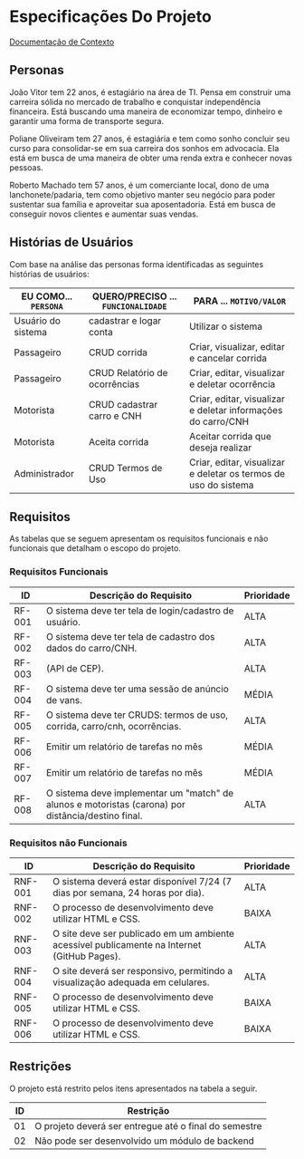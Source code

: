 # Especificações Do Projeto

<span style="color:red"><a href="1-Contexto.md"> Documentação de Contexto</a></span>

## Personas

João Vitor tem 22 anos, é estagiário na área de TI. Pensa em construir uma carreira sólida no mercado de trabalho e conquistar independência financeira. Está buscando uma maneira de economizar tempo, dinheiro e garantir uma forma de transporte segura.

Poliane Oliveiram tem 27 anos, é estagiária e tem como sonho concluir seu curso para consolidar-se em sua carreira dos sonhos em advocacia. Ela está em busca de uma maneira de obter uma renda extra e conhecer novas pessoas.

Roberto Machado tem 57 anos, é um comerciante local, dono de uma lanchonete/padaria, tem como objetivo manter seu negócio para poder sustentar sua família e aproveitar sua aposentadoria. Está em busca de conseguir novos clientes e aumentar suas vendas.


## Histórias de Usuários

Com base na análise das personas forma identificadas as seguintes histórias de usuários:

|EU COMO... `PERSONA`| QUERO/PRECISO ... `FUNCIONALIDADE` |PARA ... `MOTIVO/VALOR`                 |
|--------------------|------------------------------------|----------------------------------------|
|Usuário do sistema  | cadastrar e logar conta            | Utilizar o sistema                     |
|Passageiro          | CRUD corrida                       | Criar, visualizar, editar e cancelar corrida|
|Passageiro       | CRUD Relatório de ocorrências | Criar, editar, visualizar e deletar ocorrência|
|Motorista       | CRUD cadastrar carro e CNH| Criar, editar, visualizar e deletar informações do carro/CNH|
|Motorista       | Aceita corrida| Aceitar corrida que deseja realizar|
|Administrador       | CRUD Termos de Uso| Criar, editar, visualizar e deletar os termos de uso do sistema|

## Requisitos

As tabelas que se seguem apresentam os requisitos funcionais e não funcionais que detalham o escopo do projeto.

### Requisitos Funcionais

|ID    | Descrição do Requisito  | Prioridade |
|------|-----------------------------------------|----|
|RF-001| O sistema deve ter tela de login/cadastro de usuário. | ALTA | 
|RF-002| O sistema deve ter tela de cadastro dos dados do carro/CNH.   | ALTA |
|RF-003|  (API de CEP).   | ALTA |
|RF-004| O sistema deve ter uma sessão de anúncio de vans.   | MÉDIA |
|RF-005| O sistema deve ter CRUDS: termos de uso, corrida, carro/cnh, ocorrências.   | ALTA |
|RF-006| Emitir um relatório de tarefas no mês   | MÉDIA |
|RF-007| Emitir um relatório de tarefas no mês   | MÉDIA |
|RF-008| O sistema deve implementar um "match" de alunos e motoristas (carona) por distância/destino final.   | ALTA |


### Requisitos não Funcionais

|ID     | Descrição do Requisito  |Prioridade |
|-------|-------------------------|----|
|RNF-001| O sistema deverá estar disponível 7/24 (7 dias por semana, 24 horas por dia). | ALTA | 
|RNF-002| O processo de desenvolvimento deve utilizar HTML e CSS. |  BAIXA | 
|RNF-003| O site deve ser publicado em um ambiente acessível publicamente na Internet (GitHub Pages). |  ALTA | 
|RNF-004| O site deverá ser responsivo, permitindo a visualização adequada em celulares. |  ALTA | 
|RNF-005| O processo de desenvolvimento deve utilizar HTML e CSS. |  BAIXA | 
|RNF-006| O processo de desenvolvimento deve utilizar HTML e CSS. |  BAIXA | 


## Restrições

O projeto está restrito pelos itens apresentados na tabela a seguir.

|ID| Restrição                                             |
|--|-------------------------------------------------------|
|01| O projeto deverá ser entregue até o final do semestre |
|02| Não pode ser desenvolvido um módulo de backend        |


